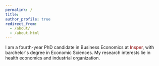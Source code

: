 ```yaml
---
permalink: /
title:
author_profile: true
redirect_from: 
  - /about/
  - /about.html
---
```


I am a fourth-year PhD candidate in Business Economics at <a href="https://www.insper.edu.br/en/graduate/doctoral-program/doctoral-in-business-economics-phd-in-business-economics/" style="text-decoration:none;color:#8B0000">Insper</a>, with barchelor's degree in Economic Sciences. My research interests lie in health economics and industrial organization.
